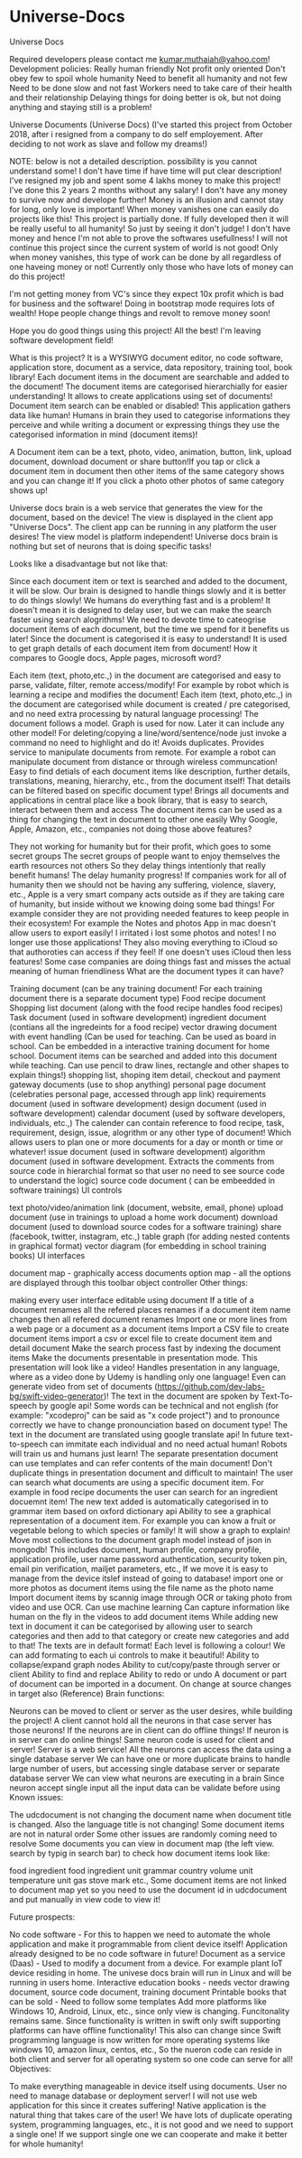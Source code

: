 # Universe-Docs
Universe Docs

Required developers please contact me kumar.muthaiah@yahoo.com!
Development policies:
Really human friendly
Not profit only oriented
Don't obey few to spoil whole humanity
Need to benefit all humanity and not few
Need to be done slow and not fast
Workers need to take care of their health and their relationship
Delaying things for doing better is ok, but not doing anything and staying still is a problem!


Universe Documents (Universe Docs) (I've started this project from October 2018, after i resigned from a company to do self employement. After deciding to not work as slave and follow my dreams!)

NOTE: below is not a detailed description. possibility is you cannot understand some! I don't have time if have time will put clear description! I've resigned my job and spent some 4 lakhs money to make this project! I've done this 2 years 2 months without any salary! I don't have any money to survive now and develope further! Money is an illusion and cannot stay for long, only love is important! When money vanishes one can easily do projects like this! This project is partially done. If fully developed then it will be really useful to all humanity! So just by seeing it don't judge! I don't have money and hence I'm not able to prove the softwares usefullness! I will not continue this project since the current system of world is not good! Only when money vanishes, this type of work can be done by all regardless of one haveing money or not! Currently only those who have lots of money can do this project!

I'm not getting money from VC's since they expect 10x profit which is bad for business and the software! Doing in bootstrap mode requires lots of wealth! Hope people change things and revolt to remove money soon!

Hope you do good things using this project! All the best! I'm leaving software development field!

What is this project? It is a WYSIWYG document editor, no code software, application store, document as a service, data repository, training tool, book library! Each document items in the document are searchable and added to the document! The document items are categorised hierarchially for easier understanding! It allows to create applications using set of documents! Document item search can be enabled or disabled! This application gathers data like human! Humans in brain they used to categorise informations they perceive and while writing a document or expressing things they use the categorised information in mind (document items)!

A Document item can be a text, photo, video, animation, button, link, upload document, download document or share button!If you tap or click a document item in document then other items of the same category shows and you can change it! If you click a photo other photos of same category shows up!

Universe docs brain is a web service that generates the view for the document, based on the device! The view is displayed in the client app "Universe Docs". The client app can be running in any platform the user desires! The view model is platform independent! Universe docs brain is nothing but set of neurons that is doing specific tasks!

Looks like a disadvantage but not like that:

Since each document item or text is searched and added to the document, it will be slow. Our brain is designed to handle things slowly and it is better to do things slowly! We humans do everything fast and is a problem! It doesn't mean it is designed to delay user, but we can make the search faster using search alogrithms!
We need to devote time to cateogrise document items of each document, but the time we spend for it benefits us later! Since the document is categorised it is easy to understand! It is used to get graph details of each document item from document!
How it compares to Google docs, Apple pages, microsoft word?

Each item (text, photo,etc.,) in the document are categorised and easy to parse, validate, filter, remote access/modify! For example by robot which is learning a recipe and modifies the document!
Each item (text, photo,etc.,) in the document are categorised while document is created / pre categorised, and no need extra processing by natural language processing!
The document follows a model. Graph is used for now. Later it can include any other model!
For deleting/copying a line/word/sentence/node just invoke a command no need to highlight and do it!
Avoids duplicates.
Provides service to manipulate documents from remote. For example a robot can manipulate document from distance or through wireless communcation!
Easy to find detials of each document items like description, further details, translations, meaning, hierarchy, etc., from the document itself! That details can be filtered based on specific document type!
Brings all documents and applications in central place like a book library, that is easy to search, interact between them and access
The document items can be used as a thing for changing the text in document to other one easily
Why Google, Apple, Amazon, etc., companies not doing those above features?

They not working for humanity but for their profit, which goes to some secret groups
The secret groups of people want to enjoy themselves the earth resources not others So they delay things intentionly that really benefit humans! The delay humanity progress! If companies work for all of humanity then we should not be having any suffering, violence, slavery, etc.,
Apple is a very smart company acts outside as if they are taking care of humanity, but inside without we knowing doing some bad things! For example consider they are not providing needed features to keep people in their ecosystem! For example the Notes and photos App in mac doesn't allow users to export easily! I irritated i lost some photos and notes! I no longer use those applications! They also moving everything to iCloud so that authoroties can access if they feel! If one doesn't uses iCloud then less features!
Some case companies are doing things fast and misses the actual meaning of human friendliness
What are the document types it can have?

Training document (can be any training document! For each training document there is a separate document type)
Food recipe document
Shopping list document (along with the food recipe handles food recipes)
Task document (used in software development)
ingredient document (contians all the ingredeints for a food recipe)
vector drawing document with event handling (Can be used for teaching. Can be used as board in school. Can be embedded in a interactive training document for home school. Document items can be searched and added into this document while teaching. Can use pencil to draw lines, rectangle and other shapes to explain things!)
shopping list, shoping item detail, checkout and payment gateway documents (use to shop anything)
personal page document (celebraties personal page, accessed through app link)
requirements document (used in software development)
design document (used in software development)
calendar document (used by software developers, individuals, etc.,) The calender can contain reference to food recipe, task, requirement, design, issue, alogrithm or any other type of document! Which allows users to plan one or more documents for a day or month or time or whatever!
issue document (used in software development)
algorithm document (used in software development. Extracts the comments from source code in hierarchial format so that user no need to see source code to understand the logic)
source code document ( can be embeedded in software trainings)
UI controls

text
photo/video/animation
link (document, website, email, phone)
upload document (use in trainings to upload a home work document)
download document (used to download source codes for a software training)
share (facebook, twitter, instagram, etc.,)
table
graph (for adding nested contents in graphical format)
vector diagram (for embedding in school training books)
UI interfaces

document map - graphically access documents
option map - all the options are displayed through this
toolbar
object controller
Other things:

making every user interface editable using document
If a title of a document renames all the refered places renames
if a document item name changes then all refered document renames
Import one or more lines from a web page or a document as a document items
Import a CSV file to create document items
import a csv or excel file to create document item and detail document
Make the search process fast by indexing the document items
Make the documents presentable in presentation mode. This presentation will look like a video! Handles presentation in any language, where as a video done by Udemy is handling only one language! Even can generate video from set of documents (https://github.com/dev-labs-bg/swift-video-generator)! The text in the document are spoken by Text-To-speech by google api! Some words can be technical and not english (for example: "xcodeproj" can be said as "x code project") and to pronounce correctly we have to change pronounciation based on document type! The text in the document are translated using google translate api! In future text-to-speech can immitate each individual and no need actual human! Robots will train us and humans just learn! The separate presentation document can use templates and can refer contents of the main document! Don't duplicate things in presentation document and difficult to maintain!
The user can search what documents are using a specific document item. For example in food recipe documents the user can search for an ingredient docuemnt item!
The new text added is automatically categorised in to grammar item based on oxford dictionary api
Ability to see a graphical representation of a document item. For example you can know a fruit or vegetable belong to which species or family! It will show a graph to explain!
Move most collections to the document graph model instead of json in mongodb! This includes document, human profile, company profile, application profile, user name password authentication, security token pin, email pin verification, mailjet parameters, etc., If we move it is easy to manage from the device itslef instead of going to database!
import one or more photos as document items using the file name as the photo name
Import document items by scannig image through OCR or taking photo from video and use OCR. Can use machine learning
Can capture information like human on the fly in the videos to add document items
While adding new text in document it can be categorised by allowing user to search categories and then add to that category or create new categories and add to that!
The texts are in default format! Each level is following a colour! We can add formating to each ui controls to make it beautiful!
Ability to collapse/expand graph nodes
Ability to cut/copy/paste through server or client
Ability to find and replace
Ability to redo or undo
A document or part of document can be imported in a document. On change at source changes in target also (Reference)
Brain functions:

Neurons can be moved to client or server as the user desires, while building the project! A client cannot hold all the neurons in that case server has those neurons! If the neurons are in client can do offline things! If neuron is in server can do online things! Same neuron code is used for client and server! Server is a web service!
All the neurons can access the data using a single database server
We can have one or more duplicate brains to handle large number of users, but accessing single database server or separate database server
We can view what neurons are executing in a brain
Since neuron accept single input all the input data can be validate before using
Known issues:

The udcdocument is not changing the document name when document title is changed. Also the language title is not changing!
Some document items are not in natural order
Some other issues are randomly coming need to resolve
Some documents you can view in document map (the left view. search by typig in search bar) to check how document items look like:

food ingredient
food ingredient unit
grammar
country
volume unit
temperature unit
gas stove mark etc.,
Some document items are not linked to document map yet so you need to use the document id in udcdocument and put manually in view code to view it!

Future prospects:

No code software - For this to happen we need to automate the whole application and make it programmable from client device itself! Application already designed to be no code software in future!
Document as a service (Daas) - Used to modify a document from a device. For example plant IoT device residing in home. The univese docs brain will run in Linux and will be running in users home.
Interactive education books - needs vector drawing document, source code document, training document
Printable books that can be sold - Need to follow some templates
Add more platforms like Windows 10, Android, Linux, etc., since only view is changing. Funcitonality remains same. Since functionality is written in swift only swift supporting platforms can have offline functionality! This also can change since Swift programming language is now written for more operating systems like windows 10, amazon linux, centos, etc., So the nueron code can reside in both client and server for all operating system so one code can serve for all!
Objectives:

To make everything manageable in device itself using documents. User no need to manage database or deployment server!
I will not use web application for this since it creates suffering! Native application is the natural thing that takes care of the user! We have lots of duplicate operating system, programming languages, etc., it is not good and we need to support a single one! If we support single one we can cooperate and make it better for whole humanity!
